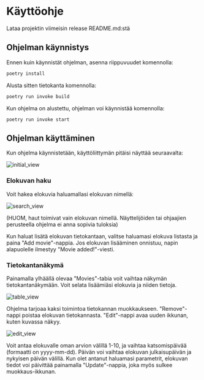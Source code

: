 # Käyttöohje

Lataa projektin viimeisin release README.md:stä

## Ohjelman käynnistys

Ennen kuin käynnistät ohjelman, asenna riippuvuudet komennolla:

```bash
poetry install
```

Alusta sitten tietokanta komennolla:

```bash
poetry run invoke build
```

Kun ohjelma on alustettu, ohjelman voi käynnistää komennolla:

```
poetry run invoke start
```

## Ohjelman käyttäminen

Kun ohjelma käynnistetään, käyttöliittymän pitäisi näyttää seuraavalta:

![initial_view](https://user-images.githubusercontent.com/81042269/117036900-94a63500-ad0e-11eb-8885-6711b864761c.png)

### Elokuvan haku
 
 Voit hakea elokuvia haluamallasi elokuvan nimellä:
 
![search_view](https://user-images.githubusercontent.com/81042269/117036920-996ae900-ad0e-11eb-8169-9e6229d1f2c1.png)

(HUOM, haut toimivat vain elokuvan nimellä. Näyttelijöiden tai ohjaajien perusteella ohjelma ei anna sopivia tuloksia)

Kun haluat lisätä elokuvan tietokantaan, valitse haluamasi elokuva listasta ja paina "Add movie"-nappia. Jos elokuvan lisääminen onnistuu, napin alapuolelle ilmestyy "Movie added!"-viesti.

### Tietokantanäkymä

Painamalla ylhäällä olevaa "Movies"-tabia voit vaihtaa näkymän tietokantanäkymään. Voit selata lisäämiäsi elokuvia ja niiden tietoja.

![table_view](https://user-images.githubusercontent.com/81042269/117036928-9b34ac80-ad0e-11eb-9894-b3db7c93680a.png)

Ohjelma tarjoaa kaksi toimintoa tietokannan muokkaukseen. "Remove"-nappi poistaa elokuvan tietokannasta. "Edit"-nappi avaa uuden ikkunan, kuten kuvassa näkyy.

![edit_view](https://user-images.githubusercontent.com/81042269/117036933-9cfe7000-ad0e-11eb-8869-09b10b1197c9.png)

Voit antaa elokuvalle oman arvion välillä 1-10, ja vaihtaa katsomispäivää (formaatti on yyyy-mm-dd). Päivän voi vaihtaa elokuvan julkaisupäivän ja nykyisen päivän välillä. Kun olet antanut haluamasi parametrit, elokuvan tiedot voi päivittää painamalla "Update"-nappia, joka myös sulkee muokkaus-ikkunan.


